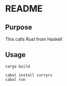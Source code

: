 # README

## Purpose
 
This calls Rust from Haskell

## Usage

```
cargo build

cabal install curryrs
cabal run
```